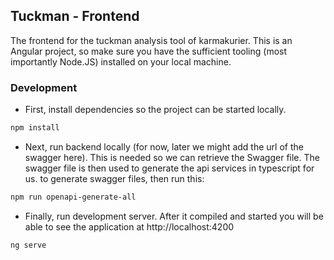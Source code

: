 ## Tuckman - Frontend

The frontend for the tuckman analysis tool of karmakurier. This is an Angular project, so make sure you have the sufficient tooling (most importantly Node.JS) installed on your local machine.

### Development

- First, install dependencies so the project can be started locally.

```bash
npm install
```

- Next, run backend locally (for now, later we might add the url of the swagger here). This is needed so we can retrieve the Swagger file. The swagger file is then used to generate the api services in typescript for us. to generate swagger files, then run this:

```bash
npm run openapi-generate-all
```

- Finally, run development server. After it compiled and started you will be able to see the application at http://localhost:4200

```bash
ng serve
```
